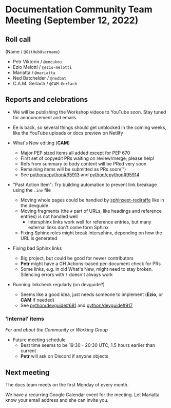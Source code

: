# Documentation Community Team Meeting (September 12, 2022)


## Roll call

(Name / `@GitHubUsername`)

- Petr Viktorin / `@encukou`
- Ezio Melotti / `@ezio-melotti`
- Mariatta / `@mariatta`
- Ned Batchelder / `@nedbat`
- C.A.M. Gerlach / `@CAM-Gerlach`


## Reports and celebrations

- We will be publishing the Workshop videos to YouTube soon. Stay tuned for
  announcement and emails.

- Ee is back, so several things should get unblocked in the coming weeks,
  like the YouTube uploads or docs preview on Netlify

- What's New editing (**CAM**)
  - Major PEP sized items all added except for PEP 670
  - First set of copyedit PRs waiting on review/merge; please help!
  - Refs from summary to body content will be PRed very soon
  - Remaining items will be submitted as PRs soon(™)
  - See [python/cpython#95913](https://github.com/python/cpython/issues/95913) and [python/cpython#95914](https://github.com/python/cpython/issues/95914)

- "Past Action Item": Try building automation to prevent link breakage using the `.inv` file
  - Moving whole pages could be handled by [sphinxext-rediraffe](https://sphinxext-rediraffe.readthedocs.io/)
    like in the devguide
  - Moving fragments (the `#` part of URLs, like headings and reference entries)
    is not handled well
    - Intersphinx links work well for reference entries, but many external
      links don't come form Sphinx
  - Fixing Sphinx roles might break Intersphinx, depending on how the URL
    is generated

- Fixing bad Sphinx links
  - Big project, but could be good for newer contributors
  - **Petr** might have a GH Actions-based per-document check for PRs
  - Some links, e.g. in old What's New, might need to stay broken.
    Silencing errors with `!` doesn't always work

- Running linkcheck regularly (on devguide?)
  - Seems like a good idea, just needs someone to implement
    (**Ezio**, or **CAM** if needed)
  - See [python/devguide#681](https://github.com/python/devguide/issues/681) and [python/devguide#917](https://github.com/python/devguide/issues/917)

### 'Internal' items

*For and about the Community or Working Group*

- Future meeting schedule
  - Best time seems to be 19:30 - 20:30 UTC, 1.5 hours earlier than current
  - **Petr** will ask on Discord if anyone objects

## Next meeting

The docs team meets on the first Monday of every month.

We have a recurring Google Calendar event for the meeting.
Let Mariatta know your email address and she can invite you.
